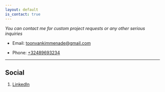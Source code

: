 ```yaml
---
layout: default
is_contact: true
---
```


*You can contact me for custom project requests or any other serious inquiries*

* Email: [toonvankimmenade@gmail.com](toonvankimmenade@gmail.com)

* Phone: [+32489693234](tel:+32489693234)

---

## Social

1. [LinkedIn](https://be.linkedin.com/in/toonvank)
